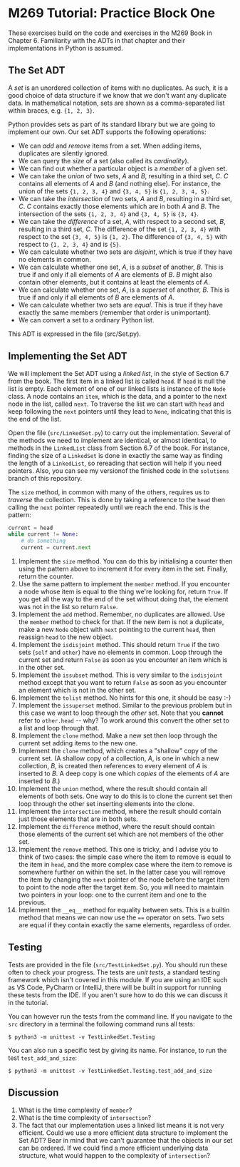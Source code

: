 # M269 Tutorial: Practice Block One

These exercises build on the code and exercises in the M269 Book in
Chapter 6. Familiarity with the ADTs in that chapter and their
implementations in Python is assumed.

## The Set ADT

A *set* is an unordered collection of items with no duplicates. As such,
it is a good choice of data structure if we know that we don't want
any duplicate data. In mathematical notation, sets are shown as a
comma-separated list within braces, e.g. `{1, 2, 3}`.  

Python provides sets as part of its standard library but we are going
to implement our own. Our set ADT supports the following operations:

* We can *add* and *remove* items from a set. When adding items,
duplicates are silently ignored.
* We can query the *size* of a set (also called its *cardinality*).
* We can find out whether a particular object is a *member* of a given
set.
* We can take the *union* of two sets, *A* and *B*, resulting in a
third set, *C*. *C* contains all elements of *A* and *B* (and nothing
else). For instance, the union of the sets `{1, 2, 3, 4}` and `{3, 4,
5}` is `{1, 2, 3, 4, 5}`.
* We can take the *intersection* of two sets, *A* and *B*, resulting in a third
set, *C*. *C* contains exactly those elements which are in both *A*
and *B*. The intersection of the sets `{1, 2, 3, 4}` and `{3, 4,
5}` is `{3, 4}`.
* We can take the *difference* of a set, *A*, with respect to a second
set, *B*, resulting in a third set, *C*. The difference of the set
`{1, 2, 3, 4}` with respect to the set `{3, 4, 5}` is `{1, 2}`. The
difference of `{3, 4, 5}` with respect to `{1, 2, 3, 4}` and  is
`{5}`.
* We can calculate whether two sets are *disjoint*, which is true if they
  have no elements in common.
* We can calculate whether one set, *A*, is a *subset* of another, *B*. This
  is true if and only if all elements of *A* are elements of *B*. *B*
  might also contain other elements, but it contains at least the
  elements of *A*. 
* We can calculate whether one set, *A*, is a *superset* of another, *B*. This
  is true if and only if all elements of *B* are elements of *A*.
* We can calculate whether two sets are *equal*. This is true if they have
  exactly the same members (remember that order is unimportant).
* We can convert a set to a ordinary Python list.

This ADT is expressed in the file (src/Set.py).

## Implementing the Set ADT

We will implement the Set ADT using a *linked list*, in the style of
Section 6.7 from the book. The first item in a linked list is called
`head`. If `head` is null the list is empty. Each element of one of our
linked lists is instance of the `Node` class. A node contains an
`item`, which is the data, and a pointer to the next node in the list,
called `next`.  To traverse the list we can start with `head` and
keep following the `next` pointers until they lead to `None`,
indicating that this is the end of the list.

Open the file (`src/LinkedSet.py`) to carry out the
implementation. Several of the methods we need to implement are
identical, or almost identical, to methods in the `LinkedList` class
from Section 6.7 of the book. For instance, finding the size of a
`LinkedSet` is done in exactly the same way as finding the length of a
`LinkedList`, so rereading that section will help if you need
pointers. Also, you can see my versionof the finished code in the
`solutions` branch of this repository. 

The `size` method, in common with many of the others, requires us to
*traverse* the collection. This is done by taking a reference to the
`head` then calling the `next` pointer repeatedly until we reach the
end. This is the pattern:

```python
current = head
while current != None:
	# do something
	current = current.next
```

1. Implement the `size` method. You can do this by initialising a
   counter then using the pattern above to increment it for every item
   in the set. Finally, return the counter.
2. Use the same pattern to implement the `member` method. If you
   encounter a node whose item is equal to the thing we're looking
   for, return `True`. If you get all the way to the end of the set
   without doing that, the element was not in the list so return
   `False`.
3. Implement the `add` method. Remember, no duplicates are
   allowed. Use the `member` method to check for that. If the new item
   is not a duplicate, make a new `Node` object with `next` pointing
   to the current `head`, then reassign `head` to the new object.
4. Implement the `isdisjoint` method. This should return `True` if the
   two sets (`self` and `other`) have no elements in common. Loop
   through the current set and return `False` as soon as you
   encounter an item which is in the other set.
5. Implement the `issubset` method. This is very similar to the
   `isdisjoint` method except that you want to return `False` as soon
   as you encounter an element which is not in the other set.
6. Implement the `tolist` method. No hints for this one, it should be
   easy :-)
7. Implement the `issuperset` method. Similar to the previous problem
   but in this case we want to loop through the *other* set. Note that
   you **cannot** refer to `other.head` -- why? To work around this
   convert the other set to a list and loop through that.
8. Implement the `clone` method. Make a new set then loop through the
   current set adding items to the new one.
9. Implement the `clone` method, which creates a "shallow" copy of the
   current set. (A shallow copy of a collection, *A*, is one in which a
   new collection, *B*, is created then references to every element of
   *A* is inserted to *B*. A deep copy is one which *copies* of the
   elements of *A* are inserted to *B*.)
10. Implement the `union` method, where the result should contain all
    elements of both sets. One way to do this is to clone the current
    set then loop through the other set inserting elements into the
    clone.
11. Implement the `intersection` method, where the result should
    contain just those elements that are in both sets.
12. Implement the `difference` method, where the result should contain
    those elements of the current set which are not members of the
    other set.
13. Implement the `remove` method. This one is tricky, and I advise
    you to think of two cases: the simple case where the item to
    remove is equal to the item in `head`, and the more complex case
    where the item to remove is somewhere further on within the
    set. In the latter case you will remove the item by changing the
    `next` pointer of the node before the target item to point to the
    node after the target item. So, you will need to maintain two
    pointers in your loop: one to the current item and one to the
    previous.
14. Implement the `__eq__` method for equality between sets. This is a
    builtin method that means we can now use the `==` operator on
    sets. Two sets are equal if they contain exactly the same
    elements, regardless of order.
	
## Testing

Tests are provided in the file (`src/TestLinkedSet.py`). You should
run these often to check your progress. The tests are *unit tests*, a
standard testing framework which isn't covered in this module. If you
are using an IDE such as VS Code, PyCharm or IntelliJ, there will be
built in support for running these tests from the IDE. If you aren't
sure how to do this we can discuss it in the tutorial.

You can however run the tests from the command line. If you navigate
to the `src` directory in a terminal the following command runs all
tests:

```
$ python3 -m unittest -v TestLinkedSet.Testing
```

You can also run a specific test by giving its name. For instance, to
run the test `test_add_and_size`:

```
$ python3 -m unittest -v TestLinkedSet.Testing.test_add_and_size
```


## Discussion

1. What is the time complexity of `member`?
2. What is the time complexity of `intersection`?
3. The fact that our implementation uses a linked list means it is not
   very efficient. Could we use a more efficient data structure to
   implement the Set ADT? Bear in mind that we can't guarantee that
   the objects in our set can be ordered. If we could find a more
   efficient underlying data structure, what would happen to the
   complexity of `intersection`?
